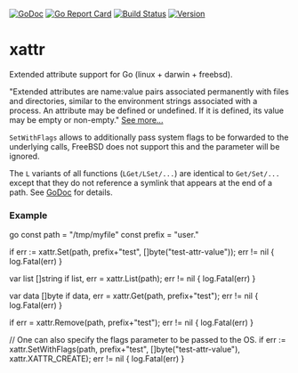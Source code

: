 [![GoDoc](https://godoc.org/github.com/pkg/xattr?status.svg)](http://godoc.org/github.com/pkg/xattr)
[![Go Report Card](https://goreportcard.com/badge/github.com/pkg/xattr)](https://goreportcard.com/report/github.com/pkg/xattr)
[![Build Status](https://travis-ci.org/pkg/xattr.svg?branch=master)](https://travis-ci.org/pkg/xattr)
[![Version](https://badge.fury.io/gh/pkg%2Fxattr.svg)](https://github.com/pkg/xattr/releases)

xattr
=====
Extended attribute support for Go (linux + darwin + freebsd).

"Extended attributes are name:value pairs associated permanently with files and directories, similar to the environment strings associated with a process. An attribute may be defined or undefined. If it is defined, its value may be empty or non-empty." [See more...](https://en.wikipedia.org/wiki/Extended_file_attributes)

`SetWithFlags` allows to additionally pass system flags to be forwarded to the underlying calls, FreeBSD does not support this and the parameter will be ignored.

The `L` variants of all functions (`LGet/LSet/...`) are identical to `Get/Set/...` except that they
do not reference a symlink that appears at the end of a path. See
[GoDoc](http://godoc.org/github.com/pkg/xattr) for details.

### Example
go
  const path = "/tmp/myfile"
  const prefix = "user."

  if err := xattr.Set(path, prefix+"test", []byte("test-attr-value")); err != nil {
  	log.Fatal(err)
  }
 
  var list []string
  if list, err = xattr.List(path); err != nil {
  	log.Fatal(err)
  }
  
  var data []byte
  if data, err = xattr.Get(path, prefix+"test"); err != nil {
  	log.Fatal(err)
  }

  if err = xattr.Remove(path, prefix+"test"); err != nil {
  	log.Fatal(err)
  }

  // One can also specify the flags parameter to be passed to the OS.
  if err := xattr.SetWithFlags(path, prefix+"test", []byte("test-attr-value"), xattr.XATTR_CREATE); err != nil {
  	log.Fatal(err)
  }

